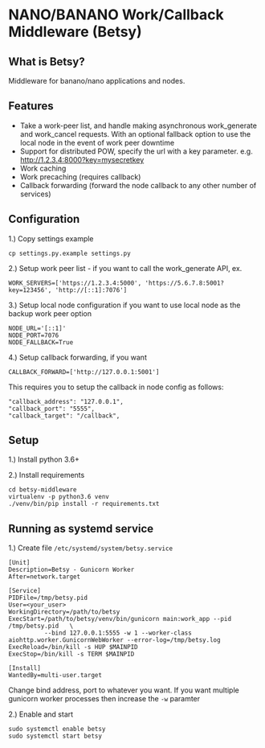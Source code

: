 # NANO/BANANO Work/Callback Middleware (Betsy)

## What is Betsy?

Middleware for banano/nano applications and nodes.

## Features

- Take a work-peer list, and handle making asynchronous work_generate
  and work_cancel requests. With an optional fallback option to use the local node in the event of work
  peer downtime
- Support for distributed POW, specify the url with a key parameter. e.g. http://1.2.3.4:8000?key=mysecretkey
- Work caching
- Work precaching (requires callback)
- Callback forwarding (forward the node callback to any other number of services)

## Configuration

1.) Copy settings example

`cp settings.py.example settings.py`

2.) Setup work peer list - if you want to call the work_generate API, ex.

```
WORK_SERVERS=['https://1.2.3.4:5000', 'https://5.6.7.8:5001?key=123456', 'http://[::1]:7076']
```

3.) Setup local node configuration if you want to use local node as the backup work peer option

```
NODE_URL='[::1]'
NODE_PORT=7076
NODE_FALLBACK=True
```

4.) Setup callback forwarding, if you want

```
CALLBACK_FORWARD=['http://127.0.0.1:5001']
```

This requires you to setup the callback in node config as follows:

```
"callback_address": "127.0.0.1",
"callback_port": "5555",
"callback_target": "/callback",
```

## Setup

1.) Install python 3.6+

2.) Install requirements

```
cd betsy-middleware
virtualenv -p python3.6 venv
./venv/bin/pip install -r requirements.txt
```

## Running as systemd service

1.) Create file `/etc/systemd/system/betsy.service`

```
[Unit]
Description=Betsy - Gunicorn Worker
After=network.target

[Service]
PIDFile=/tmp/betsy.pid
User=<your_user>
WorkingDirectory=/path/to/betsy
ExecStart=/path/to/betsy/venv/bin/gunicorn main:work_app --pid /tmp/betsy.pid   \
          --bind 127.0.0.1:5555 -w 1 --worker-class aiohttp.worker.GunicornWebWorker --error-log=/tmp/betsy.log 
ExecReload=/bin/kill -s HUP $MAINPID
ExecStop=/bin/kill -s TERM $MAINPID

[Install]
WantedBy=multi-user.target
```

Change bind address, port to whatever you want. If you want multiple gunicorn worker processes then increase the `-w` paramter

2.) Enable and start

```
sudo systemctl enable betsy
sudo systemctl start betsy
```